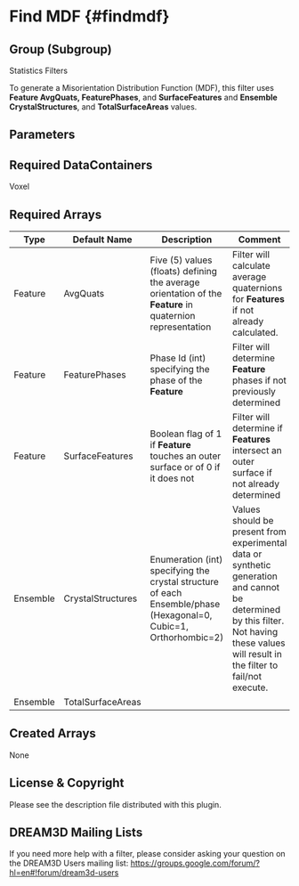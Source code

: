 Find MDF {#findmdf}
======

## Group (Subgroup) ##
Statistics Filters


To generate a Misorientation Distribution Function (MDF), this filter uses __Feature AvgQuats, FeaturePhases__, and __SurfaceFeatures__ and __Ensemble CrystalStructures__, and __TotalSurfaceAreas__ values.


## Parameters ##

## Required DataContainers ##
Voxel

## Required Arrays ##

| Type | Default Name | Description | Comment |
|------|--------------|-------------|---------|
| Feature | AvgQuats | Five (5) values (floats) defining the average orientation of the **Feature** in quaternion representation | Filter will calculate average quaternions for **Features** if not already calculated. |
| Feature | FeaturePhases | Phase Id (int) specifying the phase of the **Feature** | Filter will determine **Feature** phases if not previously determined |
| Feature | SurfaceFeatures | Boolean flag of 1 if **Feature** touches an outer surface or of 0 if it does not | Filter will determine if **Features** intersect an outer surface if not already determined |
| Ensemble | CrystalStructures | Enumeration (int) specifying the crystal structure of each Ensemble/phase (Hexagonal=0, Cubic=1, Orthorhombic=2) | Values should be present from experimental data or synthetic generation and cannot be determined by this filter. Not having these values will result in the filter to fail/not execute. |
| Ensemble | TotalSurfaceAreas |  |

## Created Arrays ##
None


## License & Copyright ##

Please see the description file distributed with this plugin.

## DREAM3D Mailing Lists ##

If you need more help with a filter, please consider asking your question on the DREAM3D Users mailing list:
https://groups.google.com/forum/?hl=en#!forum/dream3d-users


